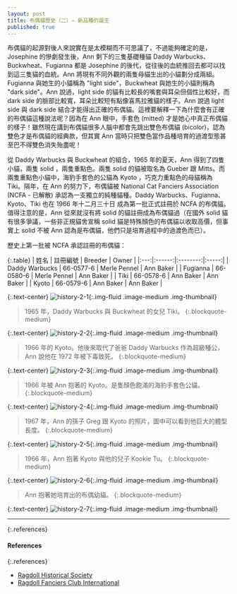 ```yaml
---
layout: post
title: 布偶貓歷史（二）— 新品種的誕生
published: true
---
```


布偶貓的起源對後人來說實在是太模糊而不可思議了，不過能夠確定的是，Josephine 的慘劇發生後，Ann 剩下的三隻基礎種貓 Daddy Warbucks、Buckwheat、Fugianna 都是 Josephine 的後代，從往後的血統推回去都可以找到這三隻貓的血統。Ann 將現有不同外觀的兩隻母貓生出的小貓劃分成兩組。Fugianna 與她生的小貓稱為 "light side"，Buckwheat 與她生的小貓則稱為 "dark side"。Ann 說過，light side 的貓有比較長的嘴套與耳朵但個性比較好，而 dark side 的臉部比較寬，耳朵比較短有點像喜馬拉雅貓的樣子。Ann 說過 light side 與 dark side 結合才能得出正確的布偶貓。這裡要解釋一下為什麼會有正確的布偶貓這種說法呢？因為在 Ann 眼中，手套色 (mitted) 才是她心中真正布偶貓的樣子！雖然現在講到布偶貓很多人腦中都會先跳出雙色布偶貓 (bicolor)，認為雙色才是布偶貓的經典款，但其實 Ann 當時只把雙色當作品種培育的過渡型態甚至巴不得雙色消失殆盡呢！

從 Daddy Warbucks 與 Buckwheat 的組合，1965 年的夏天，Ann 得到了四隻小貓，兩隻 solid ，兩隻重點色。兩隻 solid 的貓被取名為 Gueber 跟 Mitts。而兩隻重點色小貓中，海豹手套色的公貓為 Kyoto ，巧克力重點色的母貓稱為 Tiki。隔年，在 Ann 的努力下，布偶貓被 National Cat Fanciers Association (NCFA - 已解散) 承認為一支獨立的純種貓種。Daddy Warbucks、Fugianna、Kyoto、Tiki 也在 1966 年十二月三十日 成為第一批正式註冊於 NCFA 的布偶貓。值得注意的是，Ann 從來就沒有將 solid 的貓註冊成為布偶貓過（在國外 solid 貓有很多爭議，一些非正規貓舍宣稱 solid 貓是特殊顏色的布偶貓以收取高價，但事實上 solid 不被 Ann 認為是布偶貓，他們只是培育過程中的過渡色而已）。

歷史上第一批被 NCFA 承認註冊的布偶貓：

{:.table}
| 姓名 | 註冊編號 | Breeder | Owner |
|:---:|:------:|:--------:|:-----:|
| Daddy Warbucks | 66-0577-6 | Merle Pennel | Ann Baker |
| Fugianna | 66-0580-6 | Merle Pennel | Ann Baker |
| Tiki | 66-0578-6 | Ann Baker | Ann Baker |
| Kyoto | 66-0579-6 | Ann Baker | Ann Baker |

{:.text-center}
![history-2-1](/assets/img/history/history-2-1.jpg){:.img-fluid .image-medium .img-thumbnail}
> 1965 年，Daddy Warbucks 與 Buckwheat 的女兒 Tiki。
{:.blockquote-medium}

{:.text-center}
![history-2-2](/assets/img/history/history-2-2.jpg){:.img-fluid .image-medium .img-thumbnail}
> 1966 年的 Kyoto。他後來取代了爸爸 Daddy Warbucks 作為超級種公，Ann 說他在 1972 年被下毒致死。
{:.blockquote-medium}

{:.text-center}
![history-2-3](/assets/img/history/history-2-3.jpg){:.img-fluid .image-medium .img-thumbnail}
> 1966 年被 Ann 抱著的 Kyoto。是隻顏色飽滿的海豹手套色公貓。
{:.blockquote-medium}

{:.text-center}
![history-2-4](/assets/img/history/history-2-4.jpg){:.img-fluid .image-medium .img-thumbnail}
> 1967 年，Ann 的孫子 Greg 跟 Kyoto 的照片，圖中可以看到他巨大的體型長度。
{:.blockquote-medium}

{:.text-center}
![history-2-5](/assets/img/history/history-2-5.jpg){:.img-fluid .image-medium .img-thumbnail}
> 1966 年，Ann 抱著 Kyoto 與他的兒子 Kookie Tu。
{:.blockquote-medium}

{:.text-center}
![history-2-6](/assets/img/history/history-2-6.jpg){:.img-fluid .image-medium .img-thumbnail}
> Ann 抱著她培育出的布偶幼貓。
{:.blockquote-medium}

{:.text-center}
![history-2-7](/assets/img/history/history-2-7.jpg){:.img-fluid .image-medium .img-thumbnail}

---

{:.references}
#### References

{:.references}
* [Ragdoll Historical Society](http://ragdollhistoricalsociety.org/)
* [Ragdoll Fanciers Club International](http://rfci.org/)

